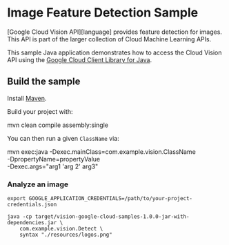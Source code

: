 # Image Feature Detection Sample

[Google Cloud Vision API][language] provides feature detection for images.
This API is part of the larger collection of Cloud Machine Learning APIs.

This sample Java application demonstrates how to access the Cloud Vision API
using the [Google Cloud Client Library for Java][google-cloud-java].

[vision]: https://cloud.google.com/vision/docs/
[google-cloud-java]: https://github.com/GoogleCloudPlatform/google-cloud-java

## Build the sample

Install [Maven](http://maven.apache.org/).

Build your project with:

   mvn clean compile assembly:single

You can then run a given `ClassName` via:

   mvn exec:java -Dexec.mainClass=com.example.vision.ClassName \
      -DpropertyName=propertyValue \
      -Dexec.args="arg1 'arg 2' arg3"

### Analyze an image

```
export GOOGLE_APPLICATION_CREDENTIALS=/path/to/your-project-credentials.json
```

```
java -cp target/vision-google-cloud-samples-1.0.0-jar-with-dependencies.jar \
    com.example.vision.Detect \
    syntax "./resources/logos.png"
```
